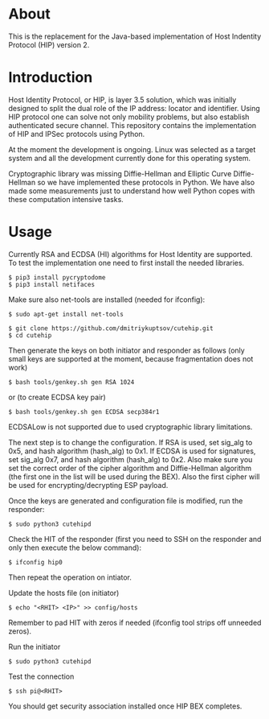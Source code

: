 # About

This is the replacement for the Java-based implementation of Host Indentity Protocol (HIP) version 2.


# Introduction

Host Identity Protocol, or HIP, is layer 3.5 solution,
which was initially designed to split the dual role of the IP address: 
locator and identifier. Using HIP protocol one can solve not
only mobility problems, but also establish authenticated secure
channel. This repository contains the implementation of HIP and 
IPSec protocols using Python.

At the moment the development is ongoing. Linux was selected as a target system and all the 
development currently done for this operating system.

Cryptographic library was missing Diffie-Hellman and Elliptic Curve Diffie-Hellman so we 
have implemented these protocols in Python. We have also made some measurements just to
understand how well Python copes with these computation intensive tasks.

# Usage

Currently RSA and ECDSA (HI) algorithms for Host Identity are supported. To test the implementation one
need to first install the needed libraries.

```
$ pip3 install pycryptodome
$ pip3 install netifaces
```

Make sure also net-tools are installed (needed for ifconfig):

```
$ sudo apt-get install net-tools
```

```
$ git clone https://github.com/dmitriykuptsov/cutehip.git
$ cd cutehip
```

Then generate the keys on both initiator and responder as follows (only small keys are supported
at the moment, because fragmentation does not work)

```
$ bash tools/genkey.sh gen RSA 1024
```

or (to create ECDSA key pair)
```
$ bash tools/genkey.sh gen ECDSA secp384r1
```

ECDSALow is not supported due to used cryptographic library limitations.

The next step is to change the configuration. If RSA is used, set sig_alg to 0x5, and hash 
algorithm (hash_alg) to 0x1. If ECDSA is used for signatures, set sig_alg 0x7, and hash
algorithm (hash_alg) to 0x2. Also make sure you set the correct order of the cipher algorithm
and Diffie-Hellman algorithm (the first one in the list will be used during the BEX). Also 
the first cipher will be used for encrypting/decrypting ESP payload.

Once the keys are generated and configuration file is modified, run the responder:

```
$ sudo python3 cutehipd
```

Check the HIT of the responder (first you need to SSH on the responder and only then execute the below command):

```
$ ifconfig hip0
```

Then repeat the operation on intiator.

Update the hosts file (on initiator)
```
$ echo "<RHIT> <IP>" >> config/hosts
```

Remember to pad HIT with zeros if needed (ifconfig tool strips off unneeded zeros).

Run the initiator
```
$ sudo python3 cutehipd
```

Test the connection
```
$ ssh pi@<RHIT>
```

You should get security association installed once HIP BEX completes.
